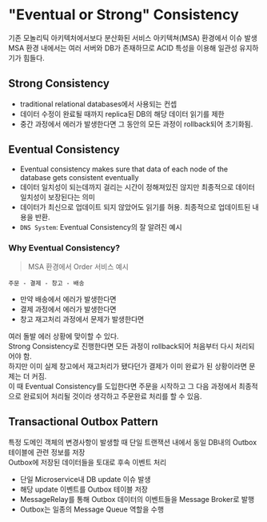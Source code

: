 # "Eventual or Strong" Consistency

기존 모놀리틱 아키텍처에서보다 분산화된 서비스 아키텍쳐(MSA) 환경에서 이슈 발생  
MSA 환경 내에서는 여러 서버와 DB가 존재하므로 ACID 특성을 이용해 일관성 유지하기가 힘들다.

## Strong Consistency

- traditional relational databases에서 사용되는 컨셉
- 데이터 수정이 완료될 때까지 replica된 DB의 해당 데이터 읽기를 제한
- 중간 과정에서 에러가 발생한다면 그 동안의 모든 과정이 rollback되어 초기화됨.

## Eventual Consistency

- Eventual consistency makes sure that data of each node of the database gets consistent eventually
- 데이터 일치성이 되는데까지 걸리는 시간이 정해져있진 않지만 최종적으로 데이터 일치성이 보장된다는 의미
- 데이터가 최신으로 업데이트 되지 않았어도 읽기를 허용. 최종적으로 업데이트된 내용을 반환.
- `DNS System`: Eventual Consistency의 잘 알려진 예시

### Why Eventual Consistency?

> MSA 환경에서 Order 서비스 예시

`주문 - 결제 - 창고 - 배송`

- 만약 배송에서 에러가 발생한다면
- 결제 과정에서 에러가 발생한다면
- 창고 재고처리 과정에서 문제가 발생한다면

여러 돌발 에러 상황에 맞이할 수 있다.  
Strong Consistency로 진행한다면 모든 과정이 rollback되어 처음부터 다시 처리되어야 함.  
하지만 이미 실제 창고에서 재고처리가 됐다던가 결제가 이미 완료가 된 상황이라면 문제는 더 커짐.  
이 때 Eventual Consistency를 도입한다면 주문을 시작하고 그 다음 과정에서 최종적으로 완료되어 처리될 것이라 생각하고 주문완료 처리를 할 수 있음.

## Transactional Outbox Pattern

특정 도메인 객체의 변경사항이 발생할 때 단일 트랜잭션 내에서 동일 DB내의 Outbox 테이블에 관련 정보를 저장  
Outbox에 저장된 데이터들을 토대로 후속 이벤트 처리

- 단일 Microservice내 DB update 이슈 발생
- 해당 update 이벤트를 Outbox 테이블 저장
- MessageRelay를 통해 Outbox 데이터의 이벤트들을 Message Broker로 발행
- Outbox는 일종의 Message Queue 역할을 수행